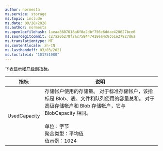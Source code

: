 ```yaml
---
author: normesta
ms.service: storage
ms.topic: include
ms.date: 09/28/2020
ms.author: normesta
ms.openlocfilehash: 1aeaa8607618a6f0a2dbf756e6ddae420627bce6
ms.sourcegitcommit: c27a20b278f2ac758447418ea4c8c61e27927d6a
ms.translationtype: MT
ms.contentlocale: zh-CN
ms.lasthandoff: 03/03/2021
ms.locfileid: "101751080"
---
```

下表显示[帐户级别指标](../articles/azure-monitor/essentials/metrics-supported.md#microsoftstoragestorageaccounts)。

| 指标 | 说明 |
| ------------------- | ----------------- |
| UsedCapacity | 存储帐户使用的存储量。 对于标准存储帐户，该指标是 Blob、表、文件和队列使用的容量总和。 对于高级存储帐户和 Blob 存储帐户，它与 BlobCapacity 相同。 <br/><br/> 单位：字节 <br/> 聚合类型：平均值 <br/> 值示例：1024 |